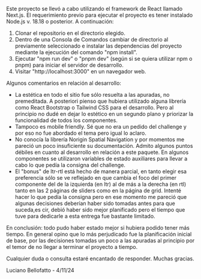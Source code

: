 Este proyecto se llevó a cabo utilizando el framework de React llamado Next.js. El requerimiento previo para ejecutar el proyecto es tener instalado Node.js v. 18.18 o posterior. A continuación:

1) Clonar el repositorio en el directorio elegido.
2) Dentro de una Consola de Comandos cambiar de directorio al previamente seleccionado e instalar las dependencias del proyecto mediante la ejecución del comando "npm install".
3) Ejecutar "npm run dev" o "pnpm dev" (según si se quiera utilizar npm o pnpm) para iniciar el servidor de desarrollo.
4) Visitar "http://localhost:3000" en un navegador web.

Algunos comentarios en relación al desarrollo:

* La estética en todo el sitio fue sólo resuelta a las apuradas, no premeditada. A posteriori pienso que hubiera utilizado alguna librería como React Bootstrap o Tailwind CSS para el desarrollo. Pero al principio no dudé en dejar lo estético en un segundo plano y priorizar la funcionalidad de todos los componentes.
* Tampoco es mobile friendly. Sé que no era un pedido del challenge y por eso no fue abordado el tema pero igual lo aclaro.
* No conocía la librería Norigin Spatial Navigation y por momentos me pareció un poco insuficiente su documentación. Admito algunos puntos débiles en cuanto al desarrollo en relación a este paquete. En algunos componentes se utilizaron variables de estado auxiliares para llevar a cabo lo que pedía la consigna del challenge.
* El "bonus" de ltr-rtl está hecho de manera parcial, en tanto elegir esa preferencia sólo se ve reflejado en que cambia el foco del primer componente del de la izquierda (en ltr) al de más a la derecha (en rtl) tanto en las 2 páginas de sliders como en la página de grid. Intenté hacer lo que pedía la consigna pero en ese momento me pareció que algunas decisiones deberían haber sido tomadas antes para que suceda,es cir, debió haber sido mejor planificado pero el tiempo que tuve para dedicarle a esta entrega fue bastante limitado.

En conclusión: todo pudo haber estado mejor si hubiera podido tener más tiempo. En general opino que lo más perjudicado fue la planificación inicial de base, por las decisiones tomadas un poco a las apuradas al principio por el temor de no llegar a terminar el proyecto a tiempo.

Cualquier duda o consulta estaré encantado de responder. Muchas gracias.

Luciano Bellofatto - 4/11/24
